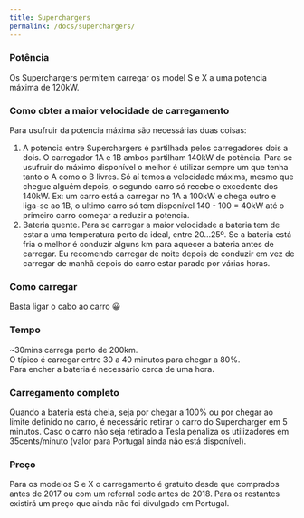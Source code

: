 ```yaml
---
title: Superchargers
permalink: /docs/superchargers/
---
```


### Potência
Os Superchargers permitem carregar os model S e X a uma potencia máxima de 120kW.

### Como obter a maior velocidade de carregamento
Para usufruir da potencia máxima são necessárias duas coisas:
1. A potencia entre Superchargers é partilhada pelos carregadores dois a dois. O carregador 1A e 1B ambos partilham 140kW de potência. Para se usufruir do máximo disponível o melhor é utilizar sempre um que tenha tanto o A como o B livres. Só aí temos a velocidade máxima, mesmo que chegue alguém depois, o segundo carro só recebe o excedente dos 140kW. Ex: um carro está a carregar no 1A a 100kW e chega outro e liga-se ao 1B, o ultimo carro só tem disponível 140 - 100 = 40kW até o primeiro carro começar a reduzir a potencia.
2. Bateria quente. Para se carregar a maior velocidade a bateria tem de estar a uma temperatura perto da ideal, entre 20…25º. Se a bateria está fria o melhor é conduzir alguns km para aquecer a bateria antes de carregar. Eu recomendo carregar de noite depois de conduzir em vez de carregar de manhã depois do carro estar parado por várias horas.

### Como carregar
Basta ligar o cabo ao carro 😀

### Tempo
~30mins carrega perto de 200km.<br>
O típico é carregar entre 30 a 40 minutos para chegar a 80%.<br>
Para encher a bateria é necessário cerca de uma hora.

### Carregamento completo
Quando a bateria está cheia, seja por chegar a 100% ou por chegar ao limite definido no carro, é necessário retirar o carro do Supercharger em 5 minutos. Caso o carro não seja retirado a Tesla penaliza os utilizadores em 35cents/minuto (valor para Portugal ainda não está disponível).

### Preço
Para os modelos S e X o carregamento é gratuito desde que comprados antes de 2017 ou com um referral code antes de 2018.
Para os restantes existirá um preço que ainda não foi divulgado em Portugal.

